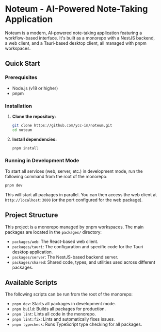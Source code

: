# Noteum - AI-Powered Note-Taking Application

Noteum is a modern, AI-powered note-taking application featuring a workflow-based interface. It's built as a monorepo with a NestJS backend, a web client, and a Tauri-based desktop client, all managed with pnpm workspaces.

## Quick Start

### Prerequisites

- Node.js (v18 or higher)
- pnpm

### Installation

1.  **Clone the repository:**
    ```bash
    git clone https://github.com/ycc-im/noteum.git
    cd noteum
    ```

2.  **Install dependencies:**
    ```bash
    pnpm install
    ```

### Running in Development Mode

To start all services (web, server, etc.) in development mode, run the following command from the root of the monorepo:

```bash
pnpm dev
```

This will start all packages in parallel. You can then access the web client at `http://localhost:3000` (or the port configured for the web package).

## Project Structure

This project is a monorepo managed by pnpm workspaces. The main packages are located in the `packages/` directory:

-   `packages/web`: The React-based web client.
-   `packages/tauri`: The configuration and specific code for the Tauri desktop application.
-   `packages/server`: The NestJS-based backend server.
-   `packages/shared`: Shared code, types, and utilities used across different packages.

## Available Scripts

The following scripts can be run from the root of the monorepo:

-   `pnpm dev`: Starts all packages in development mode.
-   `pnpm build`: Builds all packages for production.
-   `pnpm lint`: Lints all code in the monorepo.
-   `pnpm lint:fix`: Lints and automatically fixes issues.
-   `pnpm typecheck`: Runs TypeScript type checking for all packages.
